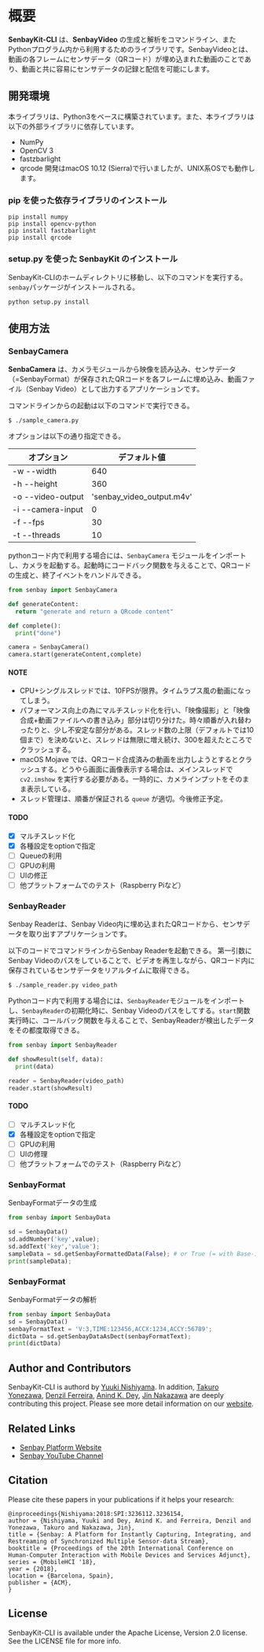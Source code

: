 # 概要
**SenbayKit-CLI** は、**SenbayVideo** の生成と解析をコマンドライン、またPythonプログラム内から利用するためのライブラリです。SenbayVideoとは、動画の各フレームにセンサデータ（QRコード）が埋め込まれた動画のことであり、動画と共に容易にセンサデータの記録と配信を可能にします。

## 開発環境
本ライブラリは、Python3をベースに構築されています。また、本ライブラリは以下の外部ライブラリに依存しています。
 * NumPy
 * OpenCV 3
 * fastzbarlight
 * qrcode
開発はmacOS 10.12 (Sierra)で行いましたが、UNIX系OSでも動作します。

### pip を使った依存ライブラリのインストール
```command
pip install numpy
pip install opencv-python
pip install fastzbarlight
pip install qrcode
```

### setup.py を使った **SenbayKit** のインストール
SenbayKit-CLIのホームディレクトリに移動し、以下のコマンドを実行する。`senbay`パッケージがインストールされる。
```command
python setup.py install
```

## 使用方法
### SenbayCamera
**SenbaCamera** は、カメラモジュールから映像を読み込み、センサデータ（=SenbayFormat）が保存されたQRコードを各フレームに埋め込み、動画ファイル（Senbay Video）として出力するアプリケーションです。

コマンドラインからの起動は以下のコマンドで実行できる。
```command
$ ./sample_camera.py
```

オプションは以下の通り指定できる。

| オプション | デフォルト値 |
| ---- | ---- |
| -w --width        | 640 |
| -h --height       | 360 |
| -o --video-output | 'senbay_video_output.m4v' |
| -i --camera-input | 0  |
| -f --fps          | 30 |
| -t --threads      | 10 |

pythonコード内で利用する場合には、`SenbayCamera` モジュールをインポートし、カメラを起動する。起動時にコードバック関数を与えることで、QRコードの生成と、終了イベントをハンドルできる。

```python
from senbay import SenbayCamera

def generateContent:
  return "generate and return a QRcode content"

def complete():
  print("done")

camera = SenbayCamera()
camera.start(generateContent,complete)
```

#### NOTE
* CPU+シングルスレッドでは、10FPSが限界。タイムラプス風の動画になってしまう。
* パフォーマンス向上の為にマルチスレッド化を行い、「映像撮影」と「映像合成+動画ファイルへの書き込み」部分は切り分けた。時々順番が入れ替わったりと、少し不安定な部分がある。スレッド数の上限（デフォルトでは10個まで）を決めないと、スレッドは無限に増え続け、300を超えたところでクラッシュする。
* macOS Mojave では、QRコード合成済みの動画を出力しようとするとクラッシュする。どうやら画面に画像表示する場合は、メインスレッドで `cv2.imshow` を実行する必要がある。一時的に、カメラインプットをそのまま表示している。
* スレッド管理は、順番が保証される `queue` が適切。今後修正予定。

#### TODO
- [x] マルチスレッド化
- [x] 各種設定をoptionで指定
- [ ] Queueの利用
- [ ] GPUの利用
- [ ] UIの修正
- [ ] 他プラットフォームでのテスト（Raspberry Piなど）

### SenbayReader
Senbay Readerは、Senbay Video内に埋め込まれたQRコードから、センサデータを取り出すアプリケーションです。

以下のコードでコマンドラインからSenbay Readerを起動できる。
第一引数にSenbay Videoのパスをしていることで、ビデオを再生しながら、QRコード内に保存されているセンサデータをリアルタイムに取得できる。

```command
$ ./sample_reader.py video_path
```

Pythonコード内で利用する場合には、`SenbayReader`モジュールをインポートし、`SenbayReader`の初期化時に、Senbay Videoのパスをしてする。`start`関数実行時に、コールバック関数を与えることで、SenbayReaderが検出したデータをその都度取得できる。

```python
from senbay import SenbayReader

def showResult(self, data):
  print(data)

reader = SenbayReader(video_path)
reader.start(showResult)
```

#### TODO
 - [ ] マルチスレッド化
 - [x] 各種設定をoptionで指定
 - [ ] GPUの利用
 - [ ] UIの修理
 - [ ] 他プラットフォームでのテスト（Raspberry Piなど）

### SenbayFormat
SenbayFormatデータの生成
```python
from senbay import SenbayData

sd = SenbayData()
sd.addNumber('key',value);
sd.addText('key','value');
sampleData = sd.getSenbayFormattedData(False); # or True (= with Base-122 Data Compression)
print(sampleData);

```

### SenbayFormat
SenbayFormatデータの解析
```python
from senbay import SenbayData
sd = SenbayData()
senbayFormatText = 'V:3,TIME:123456,ACCX:1234,ACCY:56789';
dictData = sd.getSenbayDataAsDect(senbayFormatText);
print(dictData)
```


## Author and Contributors

SenbayKit-CLI is authord by [Yuuki Nishiyama](http://www.yuukinishiyama.com). In addition, [Takuro Yonezawa](https://www.ht.sfc.keio.ac.jp/~takuro/), [Denzil Ferreira](http://www.oulu.fi/university/researcher/denzil-ferreira), [Anind K. Dey](http://www.cs.cmu.edu/~anind/), [Jin Nakazawa](https://keio.pure.elsevier.com/ja/persons/jin-nakazawa) are deeply contributing this project. Please see more detail information on our [website](http://www.senbay.info).

## Related Links
* [Senbay Platform Website](http://www.senbay.info)
* [Senbay YouTube Channel](https://www.youtube.com/channel/UCbnQUEc3KpE1M9auxwMh2dA/videos)

## Citation
Please cite these papers in your publications if it helps your research:

```
@inproceedings{Nishiyama:2018:SPI:3236112.3236154,
author = {Nishiyama, Yuuki and Dey, Anind K. and Ferreira, Denzil and Yonezawa, Takuro and Nakazawa, Jin},
title = {Senbay: A Platform for Instantly Capturing, Integrating, and Restreaming of Synchronized Multiple Sensor-data Stream},
booktitle = {Proceedings of the 20th International Conference on Human-Computer Interaction with Mobile Devices and Services Adjunct},
series = {MobileHCI '18},
year = {2018},
location = {Barcelona, Spain},
publisher = {ACM},
}
```

## License

SenbayKit-CLI is available under the Apache License, Version 2.0 license. See the LICENSE file for more info.
